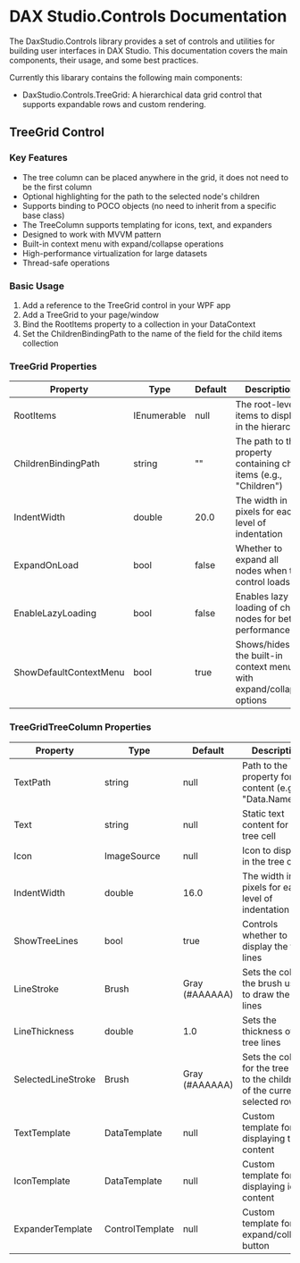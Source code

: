 # DAX Studio.Controls Documentation

The DaxStudio.Controls library provides a set of controls and utilities for building user interfaces in DAX Studio. This documentation covers the main components, their usage, and some best practices.

Currently this libarary contains the following main components:

* DaxStudio.Controls.TreeGrid: A hierarchical data grid control that supports expandable rows and custom rendering.

## TreeGrid Control

### Key Features

* The tree column can be placed anywhere in the grid, it does not need to be the first column
* Optional highlighting for the path to the selected node's children
* Supports binding to POCO objects (no need to inherit from a specific base class)
* The TreeColumn supports templating for icons, text, and expanders
* Designed to work with MVVM pattern
* Built-in context menu with expand/collapse operations
* High-performance virtualization for large datasets
* Thread-safe operations

### Basic Usage

1. Add a reference to the TreeGrid control in your WPF app
2. Add a TreeGrid to your page/window
3. Bind the RootItems property to a collection in your DataContext
4. Set the ChildrenBindingPath to the name of the field for the child items collection

### TreeGrid Properties

| Property | Type | Default | Description |
|---|---|---|---|
| RootItems | IEnumerable | null | The root-level items to display in the hierarchy |
| ChildrenBindingPath | string | "" | The path to the property containing child items (e.g., "Children") |
| IndentWidth | double | 20.0 | The width in pixels for each level of indentation |
| ExpandOnLoad | bool | false | Whether to expand all nodes when the control loads |
| EnableLazyLoading | bool | false | Enables lazy loading of child nodes for better performance |
| ShowDefaultContextMenu | bool | true | Shows/hides the built-in context menu with expand/collapse options |

### TreeGridTreeColumn Properties

| Property | Type | Default | Description |
|---|---|---|---|
| TextPath | string | null | Path to the property for text content (e.g., "Data.Name") |
| Text | string | null | Static text content for the tree cell |
| Icon | ImageSource | null | Icon to display in the tree cell |
| IndentWidth | double | 16.0 | The width in pixels for each level of indentation |
| ShowTreeLines | bool | true | Controls whether to display the tree lines |
| LineStroke | Brush | Gray (#AAAAAA) | Sets the color of the brush used to draw the tree lines |
| LineThickness | double | 1.0 | Sets the thickness of the tree lines |
| SelectedLineStroke | Brush | Gray (#AAAAAA) | Sets the color for the tree line to the children of the currently selected row |
| TextTemplate | DataTemplate | null | Custom template for displaying text content |
| IconTemplate | DataTemplate | null | Custom template for displaying icon content |
| ExpanderTemplate | ControlTemplate | null | Custom template for the expand/collapse button |